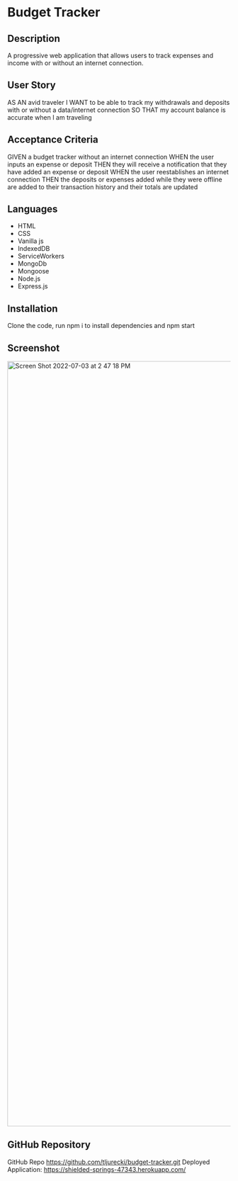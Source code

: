 # Budget Tracker

## Description
A progressive web application that allows users to track expenses and income with or without an internet connection. 

## User Story
AS AN avid traveler
I WANT to be able to track my withdrawals and deposits with or without a data/internet connection
SO THAT my account balance is accurate when I am traveling 


## Acceptance Criteria
GIVEN a budget tracker without an internet connection
WHEN the user inputs an expense or deposit
THEN they will receive a notification that they have added an expense or deposit
WHEN the user reestablishes an internet connection
THEN the deposits or expenses added while they were offline are added to their transaction history and their totals are updated


## Languages
- HTML
- CSS
- Vanilla js
- IndexedDB
- ServiceWorkers
- MongoDb
- Mongoose 
- Node.js
- Express.js


## Installation
Clone the code, run npm i to install dependencies and npm start

## Screenshot
<img width="1728" alt="Screen Shot 2022-07-03 at 2 47 18 PM" src="https://user-images.githubusercontent.com/99137308/177053251-b526e1c8-9695-48c7-91ad-9942593da159.png">


## GitHub Repository
GitHub Repo https://github.com/tljurecki/budget-tracker.git
Deployed Application: https://shielded-springs-47343.herokuapp.com/
